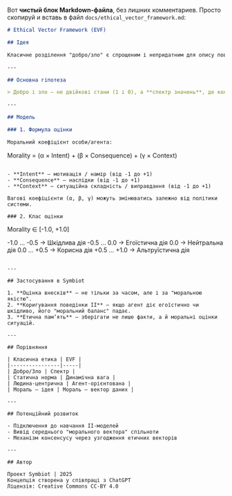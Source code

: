 Вот **чистый блок Markdown-файла**, без лишних комментариев. Просто скопируй и вставь в файл `docs/ethical_vector_framework.md`:

```markdown
# Ethical Vector Framework (EVF)

## Ідея

Класичне розділення "добро/зло" є спрощеним і непридатним для опису поведінки як людей, так і штучних агентів. Запропоновано модель, яка трактує мораль як **векторну величину**, що відображає співвідношення намірів, наслідків та контексту.

---

## Основна гіпотеза

> Добро і зло — не двійкові стани (1 і 0), а **спектр значень**, де кожна дія має **власне моральне положення** на шкалі.

---

## Модель

### 1. Формула оцінки

Моральний коефіцієнт особи/агента:

```

Morality = (α × Intent) + (β × Consequence) + (γ × Context)

```

- **Intent** — мотивація / намір (від -1 до +1)
- **Consequence** — наслідки (від -1 до +1)
- **Context** — ситуаційна складність / виправдання (від -1 до +1)

Вагові коефіцієнти (α, β, γ) можуть змінюватись залежно від політики системи.

### 2. Клас оцінки

```

Morality ∈ \[-1.0, +1.0]

-1.0 ... -0.5 → Шкідлива дія
-0.5 ...  0.0 → Егоїстична дія
0.0        → Нейтральна дія
0.0 ... +0.5 → Корисна дія
+0.5 ... +1.0 → Альтруїстична дія

```

---

## Застосування в Symbiot

1. **Оцінка внесків** — не тільки за часом, але і за "моральною якістю".
2. **Коригування поведінки ІІ** — якщо агент діє егоїстично чи шкідливо, його "моральний баланс" падає.
3. **Етична памʼять** — зберігати не лише факти, а й моральні оцінки ситуацій.

---

## Порівняння

| Класична етика | EVF |
|----------------|-----|
| Добро/Зло | Спектр |
| Статична норма | Динамічна вага |
| Людина-центрична | Агент-орієнтована |
| Мораль — ідея | Мораль — вектор даних |

---

## Потенційний розвиток

- Підключення до навчання ІІ-моделей
- Вивід середнього "морального вектора" спільноти
- Механізм консенсусу через узгодження етичних векторів

---

## Автор

Проект Symbiot | 2025  
Концепція створена у співпраці з ChatGPT  
Ліцензія: Creative Commons CC-BY 4.0
```

